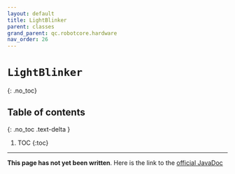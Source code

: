 ```yaml
---
layout: default
title: LightBlinker
parent: classes
grand_parent: qc.robotcore.hardware
nav_order: 26
---
```

# `LightBlinker`
{: .no_toc}

## Table of contents
{: .no_toc .text-delta }

1. TOC
{:toc}
---
**This page has not yet been written**. Here is the link to the [official JavaDoc](https://ftctechnh.github.io/ftc_app/doc/javadoc/com/qualcomm/robotcore/hardware/LightBlinker.html)
        
